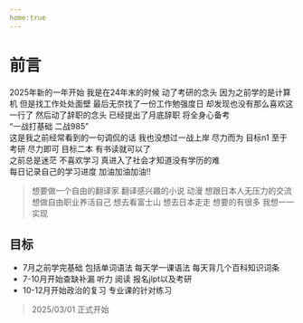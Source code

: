 ```yaml
---
home:true
---
```

# 前言
2025年新的一年开始 我是在24年末的时候 动了考研的念头 因为之前学的是计算机 但是找工作处处面壁 最后无奈找了一份工作勉强度日 却发现也没有那么喜欢这一行了 然后动了辞职的念头 已经提出了月底辞职 将全身心备考  
“一战打基础 二战985”  
这是我之前经常看到的一句调侃的话 我也没想过一战上岸 尽力而为 目标n1 至于考研 尽力即可 目标二本 有书读就可以了  
之前总是迷茫 不喜欢学习 真进入了社会才知道没有学历的难  
每日记录自己的学习进度 加油加油加油!!  
> 想要做一个自由的翻译家 翻译感兴趣的小说 动漫 想跟日本人无压力的交流 想做自由职业养活自己 想去看富士山 想去日本走走 想要的有很多 我想一一实现
## 目标  
- 7月之前学完基础 包括单词语法  每天学一课语法 每天背几个百科知识词条  
- 7-10月开始查缺补漏 听力 阅读 报名jlpt以及考研  
- 10-12月开始政治的复习 专业课的针对练习  

> 2025/03/01 正式开始